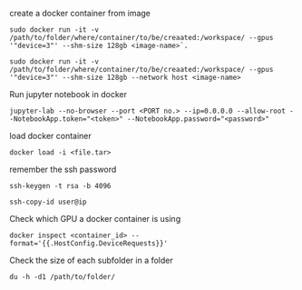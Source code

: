 create a docker container from image

```
sudo docker run -it -v /path/to/folder/where/container/to/be/creaated:/workspace/ --gpus '"device=3"' --shm-size 128gb <image-name>`.
```
```
sudo docker run -it -v /path/to/folder/where/container/to/be/creaated:/workspace/ --gpus '"device=3"' --shm-size 128gb --network host <image-name>
```
Run jupyter notebook in docker
```
jupyter-lab --no-browser --port <PORT no.> --ip=0.0.0.0 --allow-root --NotebookApp.token="<token>" --NotebookApp.password="<password>"
```
load docker container
```
docker load -i <file.tar>
```
remember the ssh password
```
ssh-keygen -t rsa -b 4096
```
```
ssh-copy-id user@ip
```
Check which GPU a docker container is using
```
docker inspect <container_id> --format='{{.HostConfig.DeviceRequests}}'
```
Check the size of each subfolder in a folder
```
du -h -d1 /path/to/folder/
```



                       
